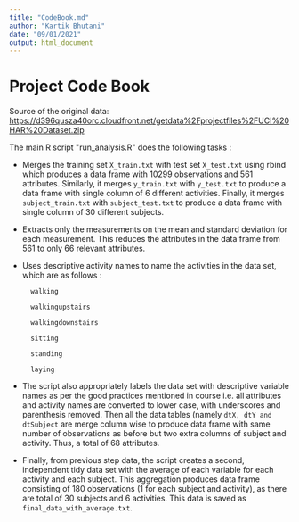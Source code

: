 ```yaml
---
title: "CodeBook.md"
author: "Kartik Bhutani"
date: "09/01/2021"
output: html_document
---
```


Project Code Book
========================

Source of the original data: https://d396qusza40orc.cloudfront.net/getdata%2Fprojectfiles%2FUCI%20HAR%20Dataset.zip  

The main R script "run_analysis.R" does the following tasks :  

* Merges the training set `X_train.txt` with test set `X_test.txt` using rbind which produces a data frame with 10299 observations and 561 attributes. Similarly, it merges `y_train.txt` with `y_test.txt` to produce a data frame with single column of 6 different activities. Finally, it merges `subject_train.txt` with `subject_test.txt` to produce a data frame with single column of 30 different subjects. 

* Extracts only the measurements on the mean and standard deviation for each measurement. This reduces the attributes in the data frame from 561 to only 66 relevant attributes.

* Uses descriptive activity names to name the activities in the data set, which are as follows : 

        walking  
        
        walkingupstairs  
        
        walkingdownstairs  
        
        sitting  
        
        standing  
        
        laying  

* The script also appropriately labels the data set with descriptive variable names as per the good practices mentioned in course i.e. all attributes and activity names are converted to lower case, with underscores and parenthesis removed. Then all the data tables (namely `dtX, dtY and dtSubject` are merge column wise to produce data frame with same number of observations as before but two extra columns of subject and activity. Thus, a total of 68 attributes.

* Finally, from previous step data, the script creates a second, independent tidy data set with the average of each variable for each activity and each subject. This aggregation produces data frame consisting of 180 observations (1 for each subject and activity), as there are total of 30 subjects and 6 activities. This data is saved as `final_data_with_average.txt`.